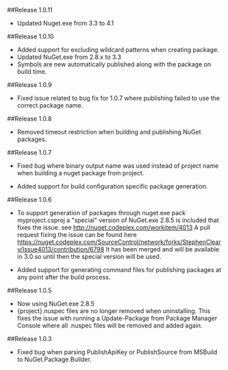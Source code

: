 ##Release 1.0.11
 + Updated Nuget.exe from 3.3 to 4.1

##Release 1.0.10

 + Added support for excluding wildcard patterns when creating package.
 + Updated NuGet.exe from 2.8.x to 3.3
 + Symbols are new automatically published along with the package on build time.

##Release 1.0.9

 + Fixed issue related to bug fix for 1.0.7 where publishing failed to use the correct package name.

##Release 1.0.8

 + Removed timeout restriction when building and publishing NuGet packages.

##Release 1.0.7

 + Fixed bug where binary output name was used instead of project name when building a nuget package from project.

 + Added support for build configuration specific package generation.

##Release 1.0.6

 + To support generation of packages through nuget.exe pack myproject.csproj a "special" version of 
   NuGet.exe 2.8.5 is included that fixes the issue. see http://nuget.codeplex.com/workitem/4013
   A pull request fixing the issue can be found here https://nuget.codeplex.com/SourceControl/network/forks/StephenCleary/Issue4013/contribution/6798
   It has been merged and will be available in 3.0 so until then the special version will be used.

 + Added support for generating command files for publishing packages at any point after the build process.

##Release 1.0.5

 + Now using NuGet.exe 2.8.5
 + {project}.nuspec files are no longer removed when uninstalling. This fixes the issue with running a Update-Package from Package Manager Console where all .nuspec files will be removed and added again.


##Release 1.0.3

 + Fixed bug when parsing PublishApiKey or PublishSource from MSBuild to NuGet.Package.Builder.
 
 
